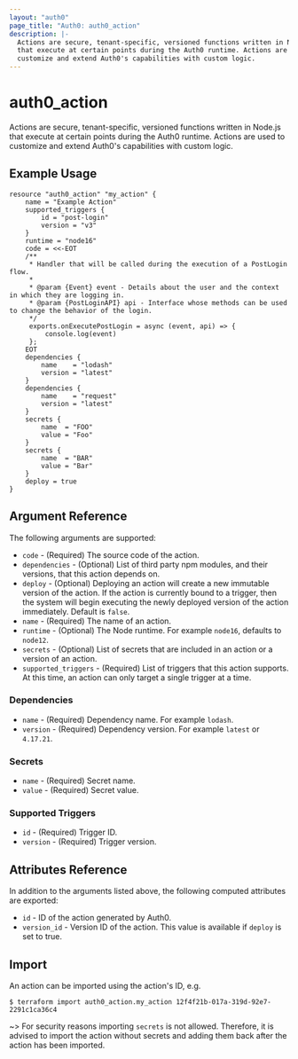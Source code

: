 ```yaml
---
layout: "auth0"
page_title: "Auth0: auth0_action"
description: |-
  Actions are secure, tenant-specific, versioned functions written in Node.js 
  that execute at certain points during the Auth0 runtime. Actions are used to
  customize and extend Auth0's capabilities with custom logic.
---
```


# auth0_action

Actions are secure, tenant-specific, versioned functions written in Node.js that
execute at certain points during the Auth0 runtime. Actions are used to
customize and extend Auth0's capabilities with custom logic.

## Example Usage

```hcl
resource "auth0_action" "my_action" {
	name = "Example Action"
	supported_triggers {
		id = "post-login"
		version = "v3"
	}
	runtime = "node16"
	code = <<-EOT
	/**
	 * Handler that will be called during the execution of a PostLogin flow.
	 *
	 * @param {Event} event - Details about the user and the context in which they are logging in.
	 * @param {PostLoginAPI} api - Interface whose methods can be used to change the behavior of the login.
	 */
	 exports.onExecutePostLogin = async (event, api) => {
		 console.log(event)
	 };
	EOT
	dependencies {
		name    = "lodash"
		version = "latest"
	}
	dependencies {
		name    = "request"
		version = "latest"
	}
	secrets {
		name  = "FOO"
		value = "Foo"
	}
	secrets {
		name  = "BAR"
		value = "Bar"
	}
	deploy = true
}
```

## Argument Reference

The following arguments are supported:

* `code` - (Required) The source code of the action.
* `dependencies` - (Optional) List of third party npm modules, and their versions, that this action depends on.
* `deploy` - (Optional) Deploying an action will create a new immutable version of the action.
If the action is currently bound to a trigger, then the system will begin executing the newly deployed version of the
action immediately. Default is `false`.
* `name` - (Required) The name of an action.
* `runtime` - (Optional) The Node runtime. For example `node16`, defaults to `node12`.
* `secrets` - (Optional) List of secrets that are included in an action or a version of an action.
* `supported_triggers` - (Required) List of triggers that this action supports. At this time, an action can only target
a single trigger at a time.

### Dependencies

* `name` - (Required) Dependency name. For example `lodash`.
* `version` - (Required) Dependency version. For example `latest` or `4.17.21`.

### Secrets

* `name` - (Required) Secret name.
* `value` - (Required) Secret value.

### Supported Triggers

* `id` - (Required) Trigger ID.
* `version` - (Required) Trigger version.


## Attributes Reference

In addition to the arguments listed above, the following computed attributes are exported:

* `id` - ID of the action generated by Auth0.
* `version_id` - Version ID of the action. This value is available if `deploy` is set to true.

## Import

An action can be imported using the action's ID, e.g. 

```shell
$ terraform import auth0_action.my_action 12f4f21b-017a-319d-92e7-2291c1ca36c4
```

~> For security reasons importing `secrets` is not allowed. Therefore, it is advised to import the action without
secrets and adding them back after the action has been imported.
